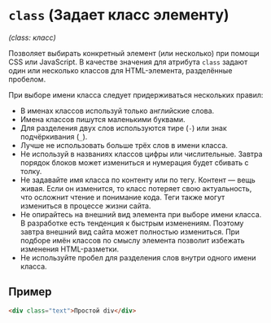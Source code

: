 # `class` (Задает класс элементу)

_(class: класс)_

Позволяет выбирать конкретный элемент (или несколько) при помощи CSS или JavaScript. В качестве значения для атрибута `class` задают один или несколько классов для HTML-элемента, разделённые пробелом.

При выборе имени класса следует придерживаться нескольких правил:

- В именах классов используй только английские слова.
- Имена классов пишутся маленькими буквами.
- Для разделения двух слов используются тире (`-`) или знак подчёркивания (`_`).
- Лучше не использовать больше трёх слов в имени класса.
- Не используй в названиях классов цифры или числительные. Завтра порядок блоков может измениться и нумерация будет сбивать с толку.
- Не задавайте имя класса по контенту или по тегу. Контент — вещь живая. Если он изменится, то класс потеряет свою актуальность, что осложнит чтение и понимание кода. Теги также могут измениться в процессе жизни сайта.
- Не опирайтесь на внешний вид элемента при выборе имени класса. В разработке есть тенденция к быстрым изменениям. Поэтому завтра внешний вид сайта может полностью измениться. При подборе имён классов по смыслу элемента позволит избежать изменения HTML-разметки.
- Не используйте пробел для разделения слов внутри одного имени класса.

## Пример

```html
<div class="text">Простой div</div>
```
